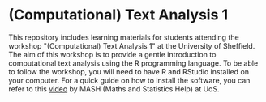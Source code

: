 # (Computational) Text Analysis 1

This repository includes learning materials for students attending the workshop "(Computational) Text Analysis 1" at the University of Sheffield. The aim of this workshop is to provide a gentle introduction to computational text analysis using the R programming language. To be able to follow the workshop, you will need to have R and RStudio installed on your computer. For a quick guide on how to install the software, you can refer to this [video]([https://www.sheffield.ac.uk/mash/stats-resources/r#]) by MASH (Maths and Statistics Help) at UoS. 
